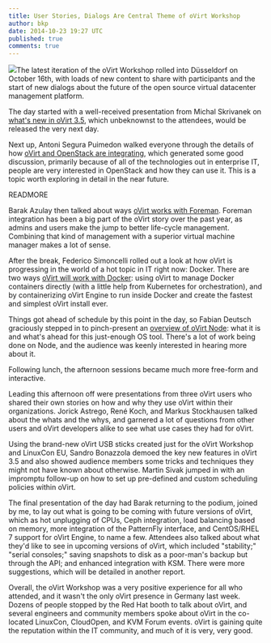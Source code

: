 ```yaml
---
title: User Stories, Dialogs Are Central Theme of oVirt Workshop
author: bkp
date: 2014-10-23 19:27 UTC
published: true
comments: true
---
```


<img src="/images/blog/oVirt-logo.png">The latest iteration of the oVirt Workshop rolled into Düsseldorf on October 16th, with loads of new content to share with participants and the start of new dialogs about the future of the open source virtual datacenter management platform.

The day started with a well-received presentation from Michal Skrivanek on [what's new in oVirt 3.5](http://www.ovirt.org/images/f/f1/Whats_new_in_3.5.pdf), which unbeknownst to the attendees, would be released the very next day.

Next up, Antoni Segura Puimedon walked everyone through the details of how [oVirt and OpenStack are integrating](http://blog.antoni.me/oVirt2014/#/), which generated some good discussion, primarily because of all of the technologies out in enterprise IT, people are very interested in OpenStack and how they can use it. This is a topic worth exploring in detail in the near future.

READMORE

Barak Azulay then talked about ways [oVirt works with Foreman](http://www.ovirt.org/images/a/ae/OVirt-Foreman-DUS.odp). Foreman integration has been a big part of the oVirt story over the past year, as admins and users make the jump to better life-cycle management. Combining that kind of management with a superior virtual machine manager makes a lot of sense.

After the break, Federico Simoncelli rolled out a look at how oVirt is progressing in the world of a hot topic in IT right now: Docker. There are two ways [oVirt will work with Docker](http://www.ovirt.org/images/d/dd/2014-ovirt-docker-integration.pdf): using oVirt to manage Docker containers directly (with a little help from Kubernetes for orchestration), and by containerizing oVirt Engine to run inside Docker and create the fastest and simplest oVirt install ever.

Things got ahead of schedule by this point in the day, so Fabian Deutsch graciously stepped in to pinch-present an [overview of oVirt Node](http://www.ovirt.org/images/e/e7/2014-10-Where_Node_can_be_going_from_10000_ft.pdf): what it is and what's ahead for this just-enough OS tool. There's a lot of work being done on Node, and the audience was keenly interested in hearing more about it.

Following lunch, the afternoon sessions became much more free-form and interactive.

Leading this afternoon off were presentations from three oVirt users who shared their own stories on how and why they use oVirt within their organizations. Jorick Astrego, René Koch, and Markus Stockhausen talked about the whats and the whys, and garnered a lot of questions from other users and oVirt developers alike to see what use cases they had for oVirt.

Using the brand-new oVirt USB sticks created just for the oVirt Workshop and LinuxCon EU, Sandro Bonazzola demoed the key new features in oVirt 3.5 and also showed audience members some tricks and techniques they might not have known about otherwise. Martin Sivak jumped in with an impromptu follow-up on how to set up pre-defined and custom scheduling policies within oVirt.

The final presentation of the day had Barak returning to the podium, joined by me, to lay out what is going to be coming with future versions of oVirt, which as hot unplugging of CPUs, Ceph integration, load balancing based on memory, more integration of the PatternFly interface, and CentOS/RHEL 7 support for oVirt Engine, to name a few. Attendees also talked about what they'd like to see in upcoming versions of oVirt, which included "stability;" "serial consoles;" saving snapshots to disk as a poor-man's backup but through the API; and enhanced integration with KSM. There were more suggestions, which will be detailed in another report.

Overall, the oVirt Workshop was a very positive experience for all who attended, and it wasn't the only oVirt presence in Germany last week. Dozens of people stopped by the Red Hat booth to talk about oVirt, and several engineers and community members spoke about oVirt in the co-located LinuxCon, CloudOpen, and KVM Forum events. oVirt is gaining quite the reputation within the IT community, and much of it is very, very good.